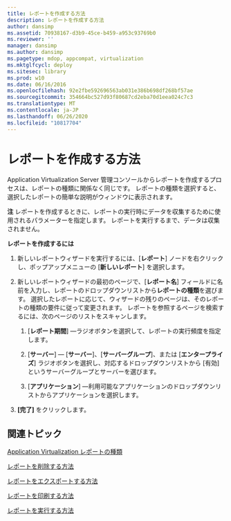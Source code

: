 ```yaml
---
title: レポートを作成する方法
description: レポートを作成する方法
author: dansimp
ms.assetid: 70938167-d3b9-45ce-b459-a953c93769b0
ms.reviewer: ''
manager: dansimp
ms.author: dansimp
ms.pagetype: mdop, appcompat, virtualization
ms.mktglfcycl: deploy
ms.sitesec: library
ms.prod: w10
ms.date: 06/16/2016
ms.openlocfilehash: 92e2fbe592696563ab031e386b698df268bf57ae
ms.sourcegitcommit: 354664bc527d93f80687cd2eba70d1eea024c7c3
ms.translationtype: MT
ms.contentlocale: ja-JP
ms.lasthandoff: 06/26/2020
ms.locfileid: "10817704"
---
```

# レポートを作成する方法


Application Virtualization Server 管理コンソールからレポートを作成するプロセスは、レポートの種類に関係なく同じです。 レポートの種類を選択すると、選択したレポートの簡単な説明がウィンドウに表示されます。

**注** レポートを作成するときに、レポートの実行時にデータを収集するために使用されるパラメーターを指定します。 レポートを実行するまで、データは収集されません。

 

**レポートを作成するには**

1.  新しいレポートウィザードを実行するには、[**レポート**] ノードを右クリックし、ポップアップメニューの [**新しいレポート**] を選択します。

2.  新しいレポートウィザードの最初のページで、[**レポート名**] フィールドに名前を入力し、レポートのドロップダウンリストから**レポートの種類**を選びます。 選択したレポートに応じて、ウィザードの残りのページは、そのレポートの種類の要件に従って変更されます。 レポートを参照するページを検索するには、次のページのリストをスキャンします。

    1.  [**レポート期間**] —ラジオボタンを選択して、レポートの実行頻度を指定します。

    2.  [**サーバー**] — [**サーバー**]、[**サーバーグループ**]、または [**エンタープライズ**] ラジオボタンを選択し、対応するドロップダウンリストから [有効] というサーバーグループとサーバーを選びます。

    3.  [**アプリケーション**] —利用可能なアプリケーションのドロップダウンリストからアプリケーションを選択します。

3.  **[完了]** をクリックします。

## 関連トピック


[Application Virtualization レポートの種類](application-virtualization-report-types.md)

[レポートを削除する方法](how-to-delete-a-reportserver.md)

[レポートをエクスポートする方法](how-to-export-a-reportserver.md)

[レポートを印刷する方法](how-to-print-a-reportserver.md)

[レポートを実行する方法](how-to-run-a-reportserver.md)

 

 





